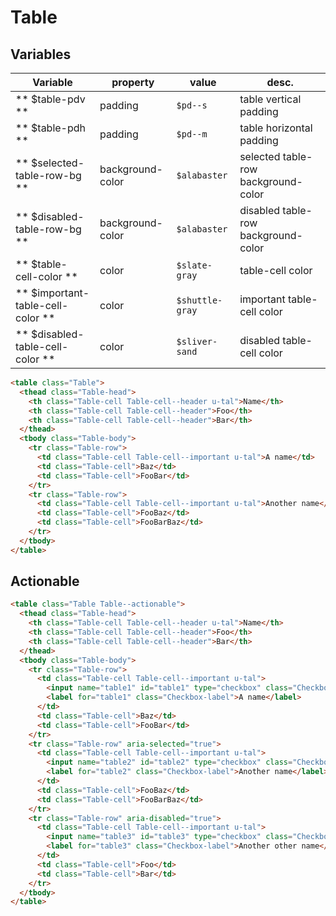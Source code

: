 # Table

## Variables

| Variable                          | property         | value           | desc.                               |
|-----------------------------------|------------------|-----------------|-------------------------------------|
| ** $table-pdv **                  | padding          | `$pd--s`        | table vertical padding              |
| ** $table-pdh **                  | padding          | `$pd--m`        | table horizontal padding            |
| ** $selected-table-row-bg **      | background-color | `$alabaster`    | selected table-row background-color |
| ** $disabled-table-row-bg **      | background-color | `$alabaster`    | disabled table-row background-color |
| ** $table-cell-color **           | color            | `$slate-gray`   | table-cell color                    |
| ** $important-table-cell-color ** | color            | `$shuttle-gray` | important table-cell color          |
| ** $disabled-table-cell-color **  | color            | `$sliver-sand`  | disabled table-cell color           |



```html
<table class="Table">
  <thead class="Table-head">
    <th class="Table-cell Table-cell--header u-tal">Name</th>
    <th class="Table-cell Table-cell--header">Foo</th>
    <th class="Table-cell Table-cell--header">Bar</th>
  </thead>
  <tbody class="Table-body">
    <tr class="Table-row">
      <td class="Table-cell Table-cell--important u-tal">A name</td>
      <td class="Table-cell">Baz</td>
      <td class="Table-cell">FooBar</td>
    </tr>
    <tr class="Table-row">
      <td class="Table-cell Table-cell--important u-tal">Another name</td>
      <td class="Table-cell">FooBaz</td>
      <td class="Table-cell">FooBarBaz</td>
    </tr>
  </tbody>
</table>
```



## Actionable

```html
<table class="Table Table--actionable">
  <thead class="Table-head">
    <th class="Table-cell Table-cell--header u-tal">Name</th>
    <th class="Table-cell Table-cell--header">Foo</th>
    <th class="Table-cell Table-cell--header">Bar</th>
  </thead>
  <tbody class="Table-body">
    <tr class="Table-row">
      <td class="Table-cell Table-cell--important u-tal">
        <input name="table1" id="table1" type="checkbox" class="Checkbox-input">
        <label for="table1" class="Checkbox-label">A name</label>
      </td>
      <td class="Table-cell">Baz</td>
      <td class="Table-cell">FooBar</td>
    </tr>
    <tr class="Table-row" aria-selected="true">
      <td class="Table-cell Table-cell--important u-tal">
        <input name="table2" id="table2" type="checkbox" class="Checkbox-input" checked>
        <label for="table2" class="Checkbox-label">Another name</label>
      </td>
      <td class="Table-cell">FooBaz</td>
      <td class="Table-cell">FooBarBaz</td>
    </tr>
    <tr class="Table-row" aria-disabled="true">
      <td class="Table-cell Table-cell--important u-tal">
        <input name="table3" id="table3" type="checkbox" class="Checkbox-input" disabled>
        <label for="table3" class="Checkbox-label">Another other name</label>
      </td>
      <td class="Table-cell">Foo</td>
      <td class="Table-cell">Bar</td>
    </tr>
  </tbody>
</table>
```
